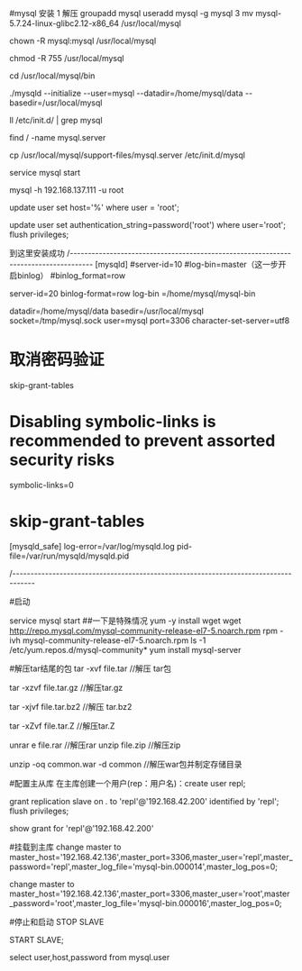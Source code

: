 #mysql 安装
1 解压
groupadd mysql 
useradd mysql -g mysql
3 
 mv mysql-5.7.24-linux-glibc2.12-x86_64 /usr/local/mysql
 
 chown -R mysql:mysql /usr/local/mysql

chmod -R 755 /usr/local/mysql

cd /usr/local/mysql/bin

./mysqld --initialize --user=mysql --datadir=/home/mysql/data --basedir=/usr/local/mysql


ll /etc/init.d/ | grep mysql

find / -name mysql.server

cp /usr/local/mysql/support-files/mysql.server /etc/init.d/mysql

service mysql start

 mysql -h 192.168.137.111 -u root
 
 
 update user set host='%' where user = 'root';
 
update user set authentication_string=password('root') where user='root';
 flush privileges;


 
 到这里安装成功
/------------------------------------------------------------------------------------
[mysqld]
#server-id=10
#log-bin=master（这一步开启binlog）
#binlog_format=row

server-id=20
binlog-format=row
log-bin =/home/mysql/mysql-bin

datadir=/home/mysql/data
basedir=/usr/local/mysql
socket=/tmp/mysql.sock
user=mysql
port=3306
character-set-server=utf8
# 取消密码验证
skip-grant-tables
# Disabling symbolic-links is recommended to prevent assorted security risks
symbolic-links=0
# skip-grant-tables
[mysqld_safe]
log-error=/var/log/mysqld.log
pid-file=/var/run/mysqld/mysqld.pid

/------------------------------------------------------------------------------------


#启动

service mysql start
##一下是特殊情况
 yum -y install wget
 wget http://repo.mysql.com/mysql-community-release-el7-5.noarch.rpm 
 rpm -ivh mysql-community-release-el7-5.noarch.rpm
 ls -1 /etc/yum.repos.d/mysql-community*
  yum install mysql-server
  
  






#解压tar结尾的包
tar -xvf file.tar        //解压 tar包

tar -xzvf file.tar.gz     //解压tar.gz

tar -xjvf file.tar.bz2    //解压 tar.bz2

tar -xZvf file.tar.Z    //解压tar.Z

unrar e file.rar    //解压rar
unzip file.zip      //解压zip

unzip -oq common.war -d common       //解压war包并制定存储目录

#配置主从库
在主库创建一个用户(rep：用户名)：create user repl;

grant replication slave on *.* to 'repl'@'192.168.42.200' identified by 'repl';
flush privileges;

show grant for  'repl'@'192.168.42.200'

#挂载到主库
change master to master_host='192.168.42.136',master_port=3306,master_user='repl',master_password='repl',master_log_file='mysql-bin.000014',master_log_pos=0;


change master to master_host='192.168.42.136',master_port=3306,master_user='root',master_password='root',master_log_file='mysql-bin.000016',master_log_pos=0;


#停止和启动
STOP SLAVE

START SLAVE;


select user,host,password from mysql.user